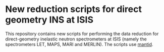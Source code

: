 # New reduction scripts for direct geometry INS at ISIS

This repository contains new scripts for performing the data reduction for direct-geometry inelastic neutron spectrometers at ISIS (namely the spectrometers LET, MAPS, MARI and MERLIN).
The scripts use [mantid](https://mantidproject.org).
